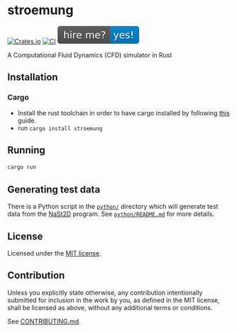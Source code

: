 # stroemung

[![Crates.io](https://img.shields.io/crates/v/stroemung.svg)](https://crates.io/crates/stroemung)
[![CI](https://github.com/wickedchicken/stroemung/workflows/CI/badge.svg)](https://github.com/wickedchicken/stroemung/actions)
[![HireMe](hire_me.svg)](https://wickedchicken.github.io/post/hire-me/)

A Computational Fluid Dynamics (CFD) simulator in Rust

## Installation

### Cargo

* Install the rust toolchain in order to have cargo installed by following
  [this](https://www.rust-lang.org/tools/install) guide.
* run `cargo install stroemung`

## Running

```sh
cargo run
```

## Generating test data

There is a Python script in the [`python/`](python/) directory which will generate
test data from the [NaSt2D][nast2d] program. See [`python/README.md`](python/README.md)
for more details.

## License

Licensed under the [MIT license](LICENSE).

## Contribution

Unless you explicitly state otherwise, any contribution intentionally submitted
for inclusion in the work by you, as defined in the MIT license, shall be
licensed as above, without any additional terms or conditions.

See [CONTRIBUTING.md](CONTRIBUTING.md).

[nast2d]: https://ins.uni-bonn.de/content/software-nast2d

